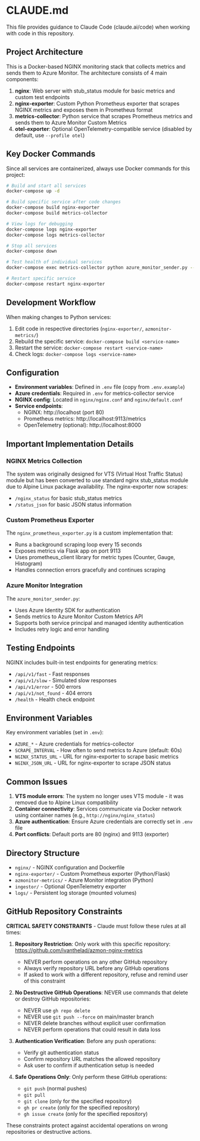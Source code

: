 # CLAUDE.md

This file provides guidance to Claude Code (claude.ai/code) when working with code in this repository.

## Project Architecture

This is a Docker-based NGINX monitoring stack that collects metrics and sends them to Azure Monitor. The architecture consists of 4 main components:

1. **nginx**: Web server with stub_status module for basic metrics and custom test endpoints
2. **nginx-exporter**: Custom Python Prometheus exporter that scrapes NGINX metrics and exposes them in Prometheus format
3. **metrics-collector**: Python service that scrapes Prometheus metrics and sends them to Azure Monitor Custom Metrics
4. **otel-exporter**: Optional OpenTelemetry-compatible service (disabled by default, use `--profile otel`)

## Key Docker Commands

Since all services are containerized, always use Docker commands for this project:

```bash
# Build and start all services
docker-compose up -d

# Build specific service after code changes
docker-compose build nginx-exporter
docker-compose build metrics-collector

# View logs for debugging
docker-compose logs nginx-exporter
docker-compose logs metrics-collector

# Stop all services
docker-compose down

# Test health of individual services
docker-compose exec metrics-collector python azure_monitor_sender.py --health-check

# Restart specific service
docker-compose restart nginx-exporter
```

## Development Workflow

When making changes to Python services:
1. Edit code in respective directories (`nginx-exporter/`, `azmonitor-metrics/`)
2. Rebuild the specific service: `docker-compose build <service-name>`
3. Restart the service: `docker-compose restart <service-name>`
4. Check logs: `docker-compose logs <service-name>`

## Configuration

- **Environment variables**: Defined in `.env` file (copy from `.env.example`)
- **Azure credentials**: Required in `.env` for metrics-collector service
- **NGINX config**: Located in `nginx/nginx.conf` and `nginx/default.conf`
- **Service endpoints**:
  - NGINX: http://localhost (port 80)
  - Prometheus metrics: http://localhost:9113/metrics
  - OpenTelemetry (optional): http://localhost:8000

## Important Implementation Details

### NGINX Metrics Collection
The system was originally designed for VTS (Virtual Host Traffic Status) module but has been converted to use standard nginx stub_status module due to Alpine Linux package availability. The nginx-exporter now scrapes:
- `/nginx_status` for basic stub_status metrics
- `/status_json` for basic JSON status information

### Custom Prometheus Exporter
The `nginx_prometheus_exporter.py` is a custom implementation that:
- Runs a background scraping loop every 15 seconds
- Exposes metrics via Flask app on port 9113
- Uses prometheus_client library for metric types (Counter, Gauge, Histogram)
- Handles connection errors gracefully and continues scraping

### Azure Monitor Integration
The `azure_monitor_sender.py`:
- Uses Azure Identity SDK for authentication
- Sends metrics to Azure Monitor Custom Metrics API
- Supports both service principal and managed identity authentication
- Includes retry logic and error handling

## Testing Endpoints

NGINX includes built-in test endpoints for generating metrics:
- `/api/v1/fast` - Fast responses
- `/api/v1/slow` - Simulated slow responses
- `/api/v1/error` - 500 errors
- `/api/v1/not_found` - 404 errors
- `/health` - Health check endpoint

## Environment Variables

Key environment variables (set in `.env`):
- `AZURE_*` - Azure credentials for metrics-collector
- `SCRAPE_INTERVAL` - How often to send metrics to Azure (default: 60s)
- `NGINX_STATUS_URL` - URL for nginx-exporter to scrape basic metrics
- `NGINX_JSON_URL` - URL for nginx-exporter to scrape JSON status

## Common Issues

1. **VTS module errors**: The system no longer uses VTS module - it was removed due to Alpine Linux compatibility
2. **Container connectivity**: Services communicate via Docker network using container names (e.g., `http://nginx/nginx_status`)
3. **Azure authentication**: Ensure Azure credentials are correctly set in `.env` file
4. **Port conflicts**: Default ports are 80 (nginx) and 9113 (exporter)

## Directory Structure

- `nginx/` - NGINX configuration and Dockerfile
- `nginx-exporter/` - Custom Prometheus exporter (Python/Flask)
- `azmonitor-metrics/` - Azure Monitor integration (Python)
- `ingestor/` - Optional OpenTelemetry exporter
- `logs/` - Persistent log storage (mounted volumes)

## GitHub Repository Constraints

**CRITICAL SAFETY CONSTRAINTS** - Claude must follow these rules at all times:

1. **Repository Restriction**: Only work with this specific repository: https://github.com/ivanthelad/azmon-nginx-metrics
   - NEVER perform operations on any other GitHub repository
   - Always verify repository URL before any GitHub operations
   - If asked to work with a different repository, refuse and remind user of this constraint

2. **No Destructive GitHub Operations**: NEVER use commands that delete or destroy GitHub repositories:
   - NEVER use `gh repo delete`
   - NEVER use `git push --force` on main/master branch
   - NEVER delete branches without explicit user confirmation
   - NEVER perform operations that could result in data loss

3. **Authentication Verification**: Before any push operations:
   - Verify git authentication status
   - Confirm repository URL matches the allowed repository
   - Ask user to confirm if authentication setup is needed

4. **Safe Operations Only**: Only perform these GitHub operations:
   - `git push` (normal pushes)
   - `git pull`
   - `git clone` (only for the specified repository)
   - `gh pr create` (only for the specified repository)
   - `gh issue create` (only for the specified repository)

These constraints protect against accidental operations on wrong repositories or destructive actions.